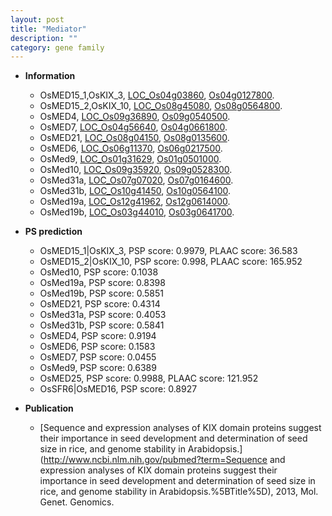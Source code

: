 ```yaml
---
layout: post
title: "Mediator"
description: ""
category: gene family
---
```


* **Information**  
    + OsMED15_1,OsKIX_3, [LOC_Os04g03860](http://rice.uga.edu/cgi-bin/ORF_infopage.cgi?orf=LOC_Os04g03860), [Os04g0127800](http://rapdb.dna.affrc.go.jp/viewer/gbrowse_details/irgsp1?name=Os04g0127800).
    + OsMED15_2,OsKIX_10, [LOC_Os08g45080](http://rice.uga.edu/cgi-bin/ORF_infopage.cgi?orf=LOC_Os08g45080), [Os08g0564800](http://rapdb.dna.affrc.go.jp/viewer/gbrowse_details/irgsp1?name=Os08g0564800).
    + OsMED4, [LOC_Os09g36890](http://rice.uga.edu/cgi-bin/ORF_infopage.cgi?orf=LOC_Os09g36890), [Os09g0540500](http://rapdb.dna.affrc.go.jp/viewer/gbrowse_details/irgsp1?name=Os09g0540500).
    + OsMED7, [LOC_Os04g56640](http://rice.uga.edu/cgi-bin/ORF_infopage.cgi?orf=LOC_Os04g56640), [Os04g0661800](http://rapdb.dna.affrc.go.jp/viewer/gbrowse_details/irgsp1?name=Os04g0661800).
    + OsMED21, [LOC_Os08g04150](http://rice.uga.edu/cgi-bin/ORF_infopage.cgi?orf=LOC_Os08g04150), [Os08g0135600](http://rapdb.dna.affrc.go.jp/viewer/gbrowse_details/irgsp1?name=Os08g0135600).
    + OsMED6, [LOC_Os06g11370](http://rice.uga.edu/cgi-bin/ORF_infopage.cgi?orf=LOC_Os06g11370), [Os06g0217500](http://rapdb.dna.affrc.go.jp/viewer/gbrowse_details/irgsp1?name=Os06g0217500).
    + OsMed9, [LOC_Os01g31629](http://rice.uga.edu/cgi-bin/ORF_infopage.cgi?orf=LOC_Os01g31629), [Os01g0501000](http://rapdb.dna.affrc.go.jp/viewer/gbrowse_details/irgsp1?name=Os01g0501000).
    + OsMed10, [LOC_Os09g35920](http://rice.uga.edu/cgi-bin/ORF_infopage.cgi?orf=LOC_Os09g35920), [Os09g0528300](http://rapdb.dna.affrc.go.jp/viewer/gbrowse_details/irgsp1?name=Os09g0528300).
    + OsMed31a, [LOC_Os07g07020](http://rice.uga.edu/cgi-bin/ORF_infopage.cgi?orf=LOC_Os07g07020), [Os07g0164600](http://rapdb.dna.affrc.go.jp/viewer/gbrowse_details/irgsp1?name=Os07g0164600).
    + OsMed31b, [LOC_Os10g41450](http://rice.uga.edu/cgi-bin/ORF_infopage.cgi?orf=LOC_Os10g41450), [Os10g0564100](http://rapdb.dna.affrc.go.jp/viewer/gbrowse_details/irgsp1?name=Os10g0564100).
    + OsMed19a, [LOC_Os12g41962](http://rice.uga.edu/cgi-bin/ORF_infopage.cgi?orf=LOC_Os12g41962), [Os12g0614000](http://rapdb.dna.affrc.go.jp/viewer/gbrowse_details/irgsp1?name=Os12g0614000).
    + OsMed19b, [LOC_Os03g44010](http://rice.uga.edu/cgi-bin/ORF_infopage.cgi?orf=LOC_Os03g44010), [Os03g0641700](http://rapdb.dna.affrc.go.jp/viewer/gbrowse_details/irgsp1?name=Os03g0641700).

* **PS prediction**
    + OsMED15_1|OsKIX_3, PSP score: 0.9979, PLAAC score: 36.583
    + OsMED15_2|OsKIX_10, PSP score: 0.998, PLAAC score: 165.952
    + OsMed10, PSP score: 0.1038
    + OsMed19a, PSP score: 0.8398
    + OsMed19b, PSP score: 0.5851
    + OsMED21, PSP score: 0.4314
    + OsMed31a, PSP score: 0.4053
    + OsMed31b, PSP score: 0.5841
    + OsMED4, PSP score: 0.9194
    + OsMED6, PSP score: 0.1583
    + OsMED7, PSP score: 0.0455
    + OsMed9, PSP score: 0.6389
    + OsMED25, PSP score: 0.9988, PLAAC score: 121.952
    + OsSFR6|OsMED16, PSP score: 0.8927

* **Publication**  
    + [Sequence and expression analyses of KIX domain proteins suggest their importance in seed development and determination of seed size in rice, and genome stability in Arabidopsis.](http://www.ncbi.nlm.nih.gov/pubmed?term=Sequence and expression analyses of KIX domain proteins suggest their importance in seed development and determination of seed size in rice, and genome stability in Arabidopsis.%5BTitle%5D), 2013, Mol. Genet. Genomics.


